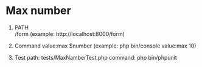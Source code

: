 # Max number
1. PATH <br/>
/form (example: http://localhost:8000/form) <br/>

2. Command
value:max $number (example: php bin/console value:max 10)

3. Test
path: tests/MaxNamberTest.php
command: php bin/phpunit
